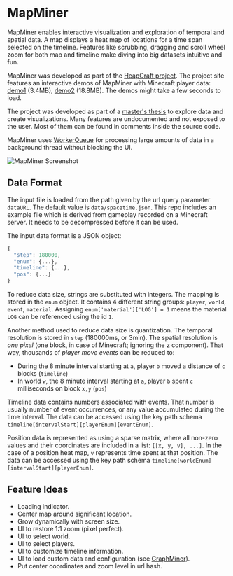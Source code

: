 # MapMiner

MapMiner enables interactive visualization and exploration of temporal and spatial data. A map displays a heat map of locations for a time span selected on the timeline. Features like scrubbing, dragging and scroll wheel zoom for both map and timeline make diving into big datasets intuitive and fun.

MapMiner was developed as part of the [HeapCraft project](https://heapcraft.net/). The project site features an interactive demos of MapMiner with Minecraft player data: [demo1](https://heapcraft.net/mapminer/) (3.4MB), [demo2](https://heapcraft.net/mapminer/?dataURL=data/hc.json) (18.8MB). The demos might take a few seconds to load.

The project was developed as part of a [master's thesis](http://heapcraft.net/?p=research) to explore data and create visualizations. Many features are undocumented and not exposed to the user. Most of them can be found in comments inside the source code.

MapMiner uses [WorkerQueue](https://github.com/stepmuel/WorkerQueue) for processing large amounts of data in a background thread without blocking the UI.

![MapMiner Screenshot](https://heapcraft.net/mapminer/screenshot.png)

## Data Format

The input file is loaded from the path given by the url query parameter `dataURL`. The default value is `data/spacetime.json`. This repo includes an example file which is derived from gameplay recorded on a Minecraft server. It needs to be decompressed before it can be used.

The input data format is a JSON object:

```js
{
  "step": 180000,
  "enum": {...},
  "timeline": {...},
  "pos": {...}
}
```

To reduce data size, strings are substituted with integers. The mapping is stored in the `enum` object. It contains 4 different string groups: `player`, `world`, `event`, `material`. Assigning `enum['material']['LOG'] = 1` means the material `LOG` can be referenced using the id `1`.

Another method used to reduce data size is quantization. The temporal resolution is stored in `step` (180000ms, or 3min). The spatial resolution is *one pixel* (one block, in case of Minecraft; ignoring the z component). That way, thousands of *player move events* can be reduced to:

* During the 8 minute interval starting at `a`, player `b` moved a distance of `c` blocks (`timeline`)
* In world `w`, the 8 minute interval starting at `a`, player `b` spent `c` milliseconds on block `x,y` (`pos`)

Timeline data contains numbers associated with events. That number is usually number of event occurrences, or any value accumulated during the time interval. The data can be accessed using the key path schema `timeline[intervalStart][playerEnum][eventEnum]`.

Position data is represented as using a sparse matrix, where all non-zero values and their coordinates are included in a list: `[[x, y, v], ...]`. In the case of a position heat map, `v` represents time spent at that position. The data can be accessed using the key path schema `timeline[worldEnum][intervalStart][playerEnum]`.

## Feature Ideas

* Loading indicator.
* Center map around significant location.
* Grow dynamically with screen size.
* UI to restore 1:1 zoom (pixel perfect).
* UI to select world.
* UI to select players.
* UI to customize timeline information.
* UI to load custom data and configuration (see [GraphMiner](https://github.com/stepmuel/graphminer)).
* Put center coordinates and zoom level in url hash.

